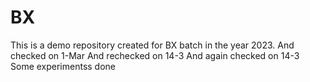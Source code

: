 # BX
This is a demo repository created for BX batch in the year 2023.
And checked on 1-Mar
And rechecked on 14-3
And again checked on 14-3
Some experimentss done
